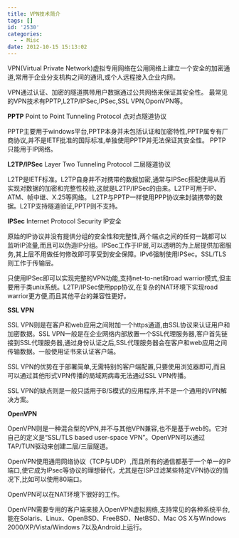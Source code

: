```yaml
---
title: VPN技术简介
tags: []
id: '2530'
categories:
  - - Misc
date: 2012-10-15 15:13:02
---
```


VPN(Virtual Private Network)虚拟专用网络在公用网络上建立一个安全的加密通道,常用于企业分支机构之间的通讯,或个人远程接入企业内网。
<!-- more -->
VPN通过认证、加密的隧道携带用户数据通过公共网络来保证其安全性。
最常见的VPN技术有PPTP,L2TP/IPSec,IPSec,SSL VPN,OponVPN等。

**PPTP**
Point to Point Tunneling Protocol 点对点隧道协议

PPTP主要用于windows平台,PPTP本身并未包括认证和加密特性,PPTP属专有厂商协议,并不是IETF批准的国际标准,单独使用PPTP并无法保证其安全性。
PPTP只能用于IP网络。

**L2TP/IPSec**
Layer Two Tunneling Protocol 二层隧道协议

L2TP是IETF标准。L2TP自身并不对携带的数据加密,通常与IPSec搭配使用从而实现对数据的加密和完整性校验,这就是L2TP/IPSec的由来。L2TP可用于IP、ATM、帧中继、X.25等网络。
L2TP与PPTP一样使用PPP协议来封装携带的数据。L2TP支持隧道验证,PPTP则不支持。

**IPSec**
Internet Protocol Security IP安全

原始的IP协议并没有提供分组的安全性和完整性,两个端点之间的任何一跳都可以监听IP流量,而且可以伪造IP分组。IPSec工作于IP层,可以透明的为上层提供加密服务,其上层不用做任何修改即可享受到安全保障。IPv6强制使用IPSec。SSL/TLS则工作于传输层。

只使用IPSec即可以实现完整的VPN功能,支持net-to-net和road warrior模式,但主要用于类unix系统。L2TP/IPSec使用ppp协议,在复杂的NAT环境下实现road warrior更方便,而且其他平台的兼容性更好。

**SSL VPN**

SSL VPN则是在客户和web应用之间附加一个https通道,由SSL协议来认证用户和加密数据。SSL VPN一般是在企业网络内部放置一个SSL代理服务器,客户首先链接到SSL代理服务器,通过身份认证之后,SSL代理服务器会在客户和web应用之间传输数据。一般使用证书来认证客户端。

SSL VPN的优势在于部署简单,无需特别的客户端配置,只要使用浏览器即可,而且可以通过其他形式VPN传播的局域网病毒无法通过SSL VPN传播。

SSL VPN的缺点则是一般只适用于B/S模式的应用程序,并不是一个通用的VPN解决方案。

**OpenVPN**

OpenVPN则是一种混合型的VPN,并不与其他VPN兼容,也不是基于web的。它对自己的定义是“SSL/TLS based user-space VPN”。OpenVPN可以通过TAP/TUN驱动来创建二层/三层隧道。

OpenVPN使用通用网络协议（TCP与UDP）,而且所有的通信都基于一个单一的IP端口,使它成为IPsec等协议的理想替代，尤其是在ISP过滤某些特定VPN协议的情况下,比如可以使用80端口。

OpenVPN可以在NAT环境下很好的工作。

OpenVPN需要专用的客户端来接入OpenVPN虚拟网络,支持常见的各种系统平台,能在Solaris、Linux、OpenBSD、FreeBSD、NetBSD、Mac OS X与Windows 2000/XP/Vista/Windows 7以及Android上运行。